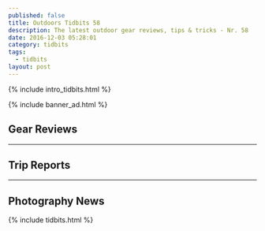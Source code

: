 ```yaml
---
published: false
title: Outdoors Tidbits 58
description: The latest outdoor gear reviews, tips & tricks - Nr. 58
date: 2016-12-03 05:28:01
category: tidbits
tags:
  - tidbits
layout: post
---
```

{% include intro_tidbits.html %}


{% include banner_ad.html %}

## Gear Reviews

---

## Trip Reports

---

## Photography News

{% include tidbits.html %}
